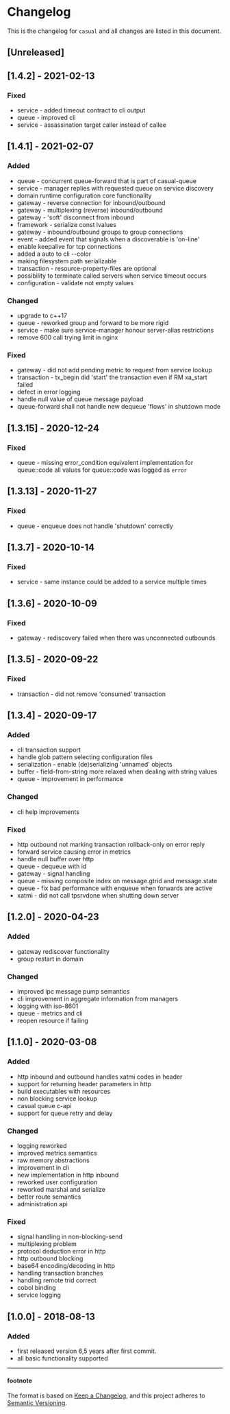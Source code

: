# Changelog
This is the changelog for `casual` and all changes are listed in this document.

## [Unreleased]

## [1.4.2] - 2021-02-13
### Fixed
- service - added timeout contract to cli output
- queue - improved cli
- service - assassination target caller instead of callee

## [1.4.1] - 2021-02-07
### Added
- queue - concurrent queue-forward that is part of casual-queue
- service - manager replies with requested queue on service discovery
- domain runtime configuration core functionality
- gateway - reverse connection for inbound/outbound
- gateway - multiplexing (reverse) inbound/outbound
- gateway - 'soft' disconnect from inbound
- framework - serialize const lvalues
- gateway - inbound/outbound groups to group connections
- event - added event that signals when a discoverable is 'on-line'
- enable keepalive for tcp connections
- added a auto to cli --color
- making filesystem path serializable
- transaction - resource-property-files are optional
- possibility to terminate called servers when service timeout occurs
- configuration - validate not empty values

### Changed
- upgrade to c++17
- queue - reworked group and forward to be more rigid
- service - make sure service-manager honour server-alias restrictions
- remove 600 call trying limit in nginx

### Fixed
- gateway - did not add pending metric to request from service lookup
- transaction - tx_begin did 'start' the transaction even if RM xa_start failed
- defect in error logging
- handle null value of queue message payload
- queue-forward shall not handle new dequeue 'flows' in shutdown mode


## [1.3.15] - 2020-12-24
### Fixed
- queue - missing error_condition equivalent implementation for queue::code
  all values for queue::code was logged as `error`

## [1.3.13] - 2020-11-27
### Fixed
- queue - enqueue does not handle 'shutdown' correctly

## [1.3.7] - 2020-10-14
### Fixed
- service - same instance could be added to a service multiple times

## [1.3.6] - 2020-10-09
### Fixed
- gateway - rediscovery failed when there was unconnected outbounds

## [1.3.5] - 2020-09-22
### Fixed
- transaction - did not remove 'consumed' transaction

## [1.3.4] - 2020-09-17
### Added
- cli transaction support
- handle glob pattern selecting configuration files
- serialization - enable (de)serializing 'unnamed' objects
- buffer - field-from-string more relaxed when dealing with string values
- queue - improvement in performance

### Changed
- cli help improvements

### Fixed
- http outbound not marking transaction rollback-only on error reply
- forward service causing error in metrics
- handle null buffer over http
- queue - dequeue with id
- gateway - signal handling
- queue - missing composite index on message.gtrid and message.state
- queue - fix bad performance with enqueue when forwards are active
- xatmi - did not call tpsrvdone when shutting down server

## [1.2.0] - 2020-04-23
### Added
- gateway rediscover functionality
- group restart in domain

### Changed
- improved ipc message pump semantics
- cli improvement in aggregate information from managers 
- logging with iso-8601
- queue - metrics and cli
- reopen resource if failing

## [1.1.0] - 2020-03-08
### Added
- http inbound and outbound handles xatmi codes in header
- support for returning header parameters in http
- build executables with resources
- non blocking service lookup
- casual queue c-api
- support for queue retry and delay

### Changed
- logging reworked
- improved metrics semantics
- raw memory abstractions
- improvement in cli
- new implementation in http inbound
- reworked user configuration
- reworked marshal and serialize
- better route semantics
- administration api

### Fixed
- signal handling in non-blocking-send
- multiplexing problem
- protocol deduction error in http
- http outbound blocking
- base64 encoding/decoding in http
- handling transaction branches
- handling remote trid correct
- cobol binding
- service logging

## [1.0.0] - 2018-08-13
### Added
- first released version 6,5 years after first commit.
- all basic functionality supported

    

---

#### footnote
The format is based on [Keep a Changelog](https://keepachangelog.com/en/1.0.0/),
and this project adheres to [Semantic Versioning](https://semver.org/spec/v2.0.0.html).











